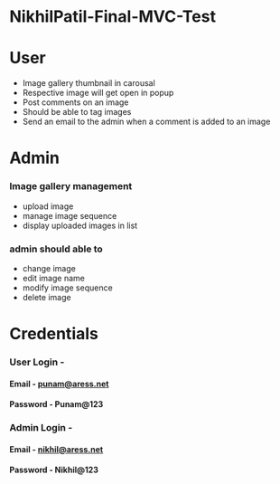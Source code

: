 # NikhilPatil-Final-MVC-Test

# User
* Image gallery thumbnail in carousal 
* Respective image will get open in popup 
* Post comments on an image 
* Should be able to tag images 
* Send an email to the admin when a comment is added to an image 

# Admin
### Image gallery management 
* upload image
* manage image sequence
* display uploaded images in list
### admin should able to
* change image
* edit image name
* modify image sequence
* delete image 


# Credentials
### User Login -
#### Email - punam@aress.net
#### Password - Punam@123

### Admin Login -
#### Email - nikhil@aress.net
#### Password - Nikhil@123

